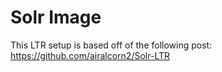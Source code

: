 # Solr Image

This LTR setup is based off of the following post: https://github.com/airalcorn2/Solr-LTR
